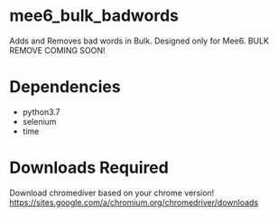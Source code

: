 # mee6_bulk_badwords
Adds and Removes bad words in Bulk. Designed only for Mee6.
BULK REMOVE COMING SOON!

# Dependencies
- python3.7
- selenium
- time

# Downloads Required
Download chromediver based on your chrome version!
https://sites.google.com/a/chromium.org/chromedriver/downloads
